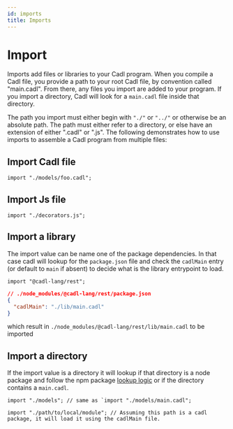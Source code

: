 ```yaml
---
id: imports
title: Imports
---
```


# Import

Imports add files or libraries to your Cadl program. When you compile a Cadl file, you provide a path to your root Cadl file, by convention called "main.cadl". From there, any files you import are added to your program. If you import a directory, Cadl will look for a `main.cadl` file inside that directory.

The path you import must either begin with `"./"` or `"../"` or otherwise be an absolute path. The path must either refer to a directory, or else have an extension of either ".cadl" or ".js". The following demonstrates how to use imports to assemble a Cadl program from multiple files:

## Import Cadl file

```cadl
import "./models/foo.cadl";
```

## Import Js file

```cadl
import "./decorators.js";
```

## Import a library

The import value can be name one of the package dependencies. In that case cadl will lookup for the `package.json` file and check the `cadlMain` entry (or default to `main` if absent) to decide what is the library entrypoint to load.

```cadl
import "@cadl-lang/rest";
```

```json
// ./node_modules/@cadl-lang/rest/package.json
{
  "cadlMain": "./lib/main.cadl"
}
```

which result in `./node_modules/@cadl-lang/rest/lib/main.cadl` to be imported

## Import a directory

If the import value is a directory it will lookup if that directory is a node package and follow the npm package [lookup logic](#import-a-library) or if the directory contains a `main.cadl`.

```cadl
import "./models"; // same as `import "./models/main.cadl";
```

```cadl
import "./path/to/local/module"; // Assuming this path is a cadl package, it will load it using the cadlMain file.
```
